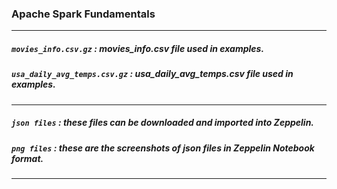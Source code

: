 ### Apache Spark Fundamentals

---

##### `movies_info.csv.gz` : movies_info.csv file used in examples.

##### `usa_daily_avg_temps.csv.gz` : usa_daily_avg_temps.csv file used in examples.

---

##### `json files` : these files can be downloaded and imported into Zeppelin.

##### `png files` : these are the screenshots of json files in Zeppelin Notebook format.

---
